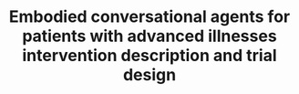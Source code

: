 ---
name: "Embodied Conversational Agents For Patients With"
title: "Embodied conversational agents for patients with advanced illnesses intervention description and trial design"
project: "Palliative Care Agent"
event: "Society for General Internal Medicine Annual Conference"
authors:
- name: "Waite, K."
- name: "Henault, L."
- name: "Armstrong, L."
- name: "Jones, S."
- name: "Zang, Z."
- name: "Utami, D."
- name: "Shamekhi, A."
- name: "Olafsson, S."
- name: "Bickmore, T."
- name: "Paasche-Orlow, M."
year: 2018
resources: null
external_url: null
draft: false 
headless: true
---